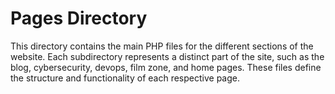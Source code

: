 # Pages Directory

This directory contains the main PHP files for the different sections of the website. Each subdirectory represents a distinct part of the site, such as the blog, cybersecurity, devops, film zone, and home pages. These files define the structure and functionality of each respective page.
